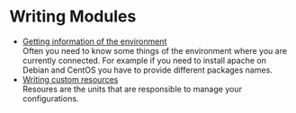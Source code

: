
# Writing Modules

* [Getting information of the environment](/docs/rex_book/writing_modules/getting_information_of_the_environment.html)  
  Often you need to know some things of the environment where you are
  currently connected. For example if you need to install apache on Debian
  and CentOS you have to provide different packages names.
* [Writing custom resources](/docs/rex_book/writing_modules/writing_custom_resources.html)  
  Resoures are the units that are responsible to manage your configurations.


